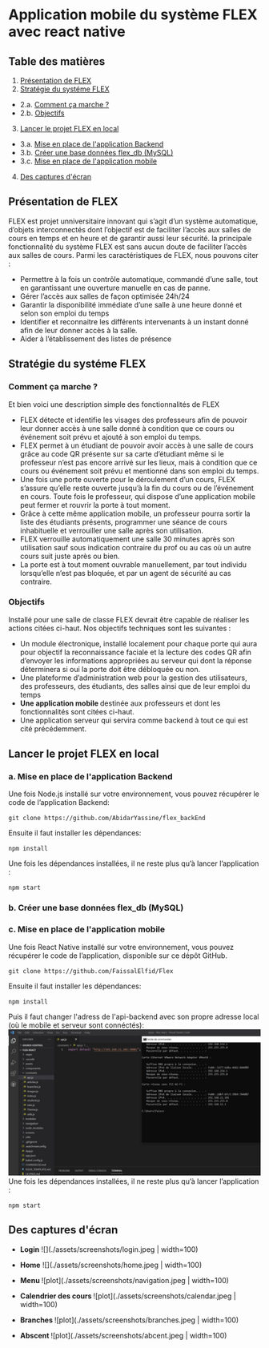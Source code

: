 # Application mobile du système FLEX avec react native

## Table des matières
1. [Présentation de FLEX](#presentation)
2. [Stratégie du systéme FLEX](#strategie)
- 2.a. [Comment ça marche ?](#comment)
- 2.b. [Objectifs](#Objectifs)
3. [Lancer le projet FLEX en local](#lancer)
- 3.a. [Mise en place de l'application Backend](#Backend)
- 3.b. [Créer une base données flex_db (MySQL)](#bd)
- 3.c. [Mise en place de l'application mobile](#mobile)
4. [Des captures d'écran](#screens)

<a name="presentation"></a>

## Présentation de FLEX
FLEX est projet unniversitaire innovant qui s’agit d’un système automatique,
d’objets interconnectés dont l’objectif est de faciliter l’accès aux salles de
cours en temps et en heure et de garantir aussi leur sécurité.
la principale fonctionnalité du système FLEX est sans aucun doute de faciliter l’accès aux salles de cours.
Parmi les caractéristiques de FLEX, nous pouvons citer :
* Permettre à la fois un contrôle automatique, commandé d’une salle,
tout en garantissant une ouverture manuelle en cas de panne.
* Gérer l’accès aux salles de façon optimisée 24h/24
* Garantir la disponibilité immédiate d’une salle à une heure donné et selon son emploi du temps
* Identifier et reconnaitre les différents intervenants à un instant donné afin de leur donner accès à la salle.
* Aider à l’établissement des listes de présence

<a name="strategie"></a>

## Stratégie du systéme FLEX
<a name="comment"></a>

### Comment ça marche ?
Et bien voici une description simple des fonctionnalités de FLEX
* FLEX détecte et identifie les visages des professeurs afin de pouvoir
leur donner accès à une salle donné à condition que ce cours ou
événement soit prévu et ajouté à son emploi du temps.
* FLEX permet à un étudiant de pouvoir avoir accès à une salle de
cours grâce au code QR présente sur sa carte d’étudiant même si le
professeur n’est pas encore arrivé sur les lieux, mais à condition que
ce cours ou événement soit prévu et mentionné dans son emploi du
temps.
* Une fois une porte ouverte pour le déroulement d’un cours, FLEX
s’assure qu’elle reste ouverte jusqu’à la fin du cours ou de l’événement
en cours. Toute fois le professeur, qui dispose d’une application
mobile peut fermer et rouvrir la porte à tout moment.
* Grâce à cette même application mobile, un professeur pourra sortir la
liste des étudiants présents, programmer une séance de cours
inhabituelle et verrouiller une salle après son utilisation.
* FLEX verrouille automatiquement une salle 30 minutes après son
utilisation sauf sous indication contraire du prof ou au cas où un
autre cours suit juste après ou bien.
* La porte est à tout moment ouvrable manuellement, par tout individu
lorsqu’elle n’est pas bloquée, et par un agent de sécurité au cas
contraire.
<a name="Objectifs"></a>

 ### Objectifs
 Installé pour une salle de classe FLEX devrait être capable de réaliser
les actions citées ci-haut.
Nos objectifs techniques sont les suivantes :
* Un module électronique, installé localement pour chaque porte qui
aura pour objectif la reconnaissance faciale et la lecture des codes
QR afin d’envoyer les informations appropriées au serveur qui
dont la réponse déterminera si oui la porte doit être débloquée ou
non.
* Une plateforme d’administration web pour la gestion des
utilisateurs, des professeurs, des étudiants, des salles ainsi que de
leur emploi du temps
* <b>Une application mobile </b> destinée aux professeurs et dont les
fonctionnalités sont citées ci-haut.
* Une application serveur qui servira comme backend à tout ce qui
est cité précédemment.

<a name="lancer"></a>

## Lancer le projet FLEX en local
<a name="Backend"></a>

### a. Mise en place de l'application Backend
Une fois Node.js installé sur votre environnement, vous pouvez récupérer le code de l’application Backend:

```
git clone https://github.com/AbidarYassine/flex_backEnd
```
Ensuite il faut installer les dépendances:


```
npm install
```

Une fois les dépendances installées, il ne reste plus qu’à lancer l’application :

```
npm start
```
<a name="bd"></a>

### b. Créer une base données flex_db (MySQL)
<a name="mobile"></a>


### c. Mise en place de l'application mobile
Une fois React Native installé sur votre environnement, vous pouvez récupérer le code de l’application, disponible sur ce dépôt GitHub.

```
git clone https://github.com/FaissalElfid/Flex
```
Ensuite il faut installer les dépendances:

```
npm install
```
Puis il faut changer l'adress de l'api-backend avec son propre adresse local (où le mobile et serveur sont connéctés):
<br>
![plot](./assets/screenshots/capture_api_url.jpg)
<br>
Une fois les dépendances installées, il ne reste plus qu’à lancer l’application :

```
npm start
```
<a name="screens"></a>

## Des captures d'écran

* <b>Login</b>
![](./assets/screenshots/login.jpeg | width=100)


* <b>Home</b>
![](./assets/screenshots/home.jpeg | width=100)

* <b>Menu </b>
![plot](./assets/screenshots/navigation.jpeg | width=100)

* <b>Calendrier des cours </b>
![plot](./assets/screenshots/calendar.jpeg | width=100)


* <b>Branches </b>
![plot](./assets/screenshots/branches.jpeg | width=100)

* <b>Abscent </b>
![plot](./assets/screenshots/abcent.jpeg | width=100)
